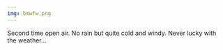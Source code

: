 ```yaml
---
img: bmwfw.png
---
```

Second time open air. No rain but quite cold and windy. Never lucky with the weather...
